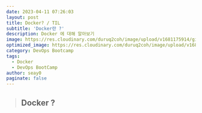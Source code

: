 ```yaml
---
date: 2023-04-11 07:26:03
layout: post
title: Docker? / TIL
subtitle: 'Docker란 ?'
description: Docker 에 대해 알아보기
image: https://res.cloudinary.com/duruq2coh/image/upload/v1681175914/gitio/docker_dk06pg.png
optimized_image: https://res.cloudinary.com/duruq2coh/image/upload/v1681175914/gitio/docker_dk06pg.png
category: DevOps Bootcamp
tags:
  - Docker
  - DevOps BootCamp
author: seay0
paginate: false
---
```


> ## **Docker ?**

